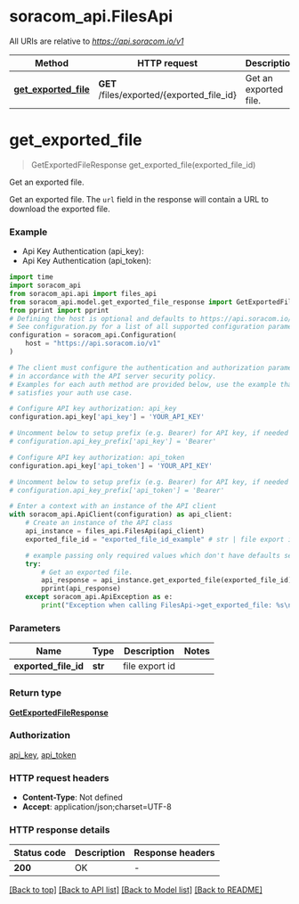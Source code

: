 # soracom_api.FilesApi

All URIs are relative to *https://api.soracom.io/v1*

Method | HTTP request | Description
------------- | ------------- | -------------
[**get_exported_file**](FilesApi.md#get_exported_file) | **GET** /files/exported/{exported_file_id} | Get an exported file.


# **get_exported_file**
> GetExportedFileResponse get_exported_file(exported_file_id)

Get an exported file.

Get an exported file. The `url` field in the response will contain a URL to download the exported file.

### Example

* Api Key Authentication (api_key):
* Api Key Authentication (api_token):

```python
import time
import soracom_api
from soracom_api.api import files_api
from soracom_api.model.get_exported_file_response import GetExportedFileResponse
from pprint import pprint
# Defining the host is optional and defaults to https://api.soracom.io/v1
# See configuration.py for a list of all supported configuration parameters.
configuration = soracom_api.Configuration(
    host = "https://api.soracom.io/v1"
)

# The client must configure the authentication and authorization parameters
# in accordance with the API server security policy.
# Examples for each auth method are provided below, use the example that
# satisfies your auth use case.

# Configure API key authorization: api_key
configuration.api_key['api_key'] = 'YOUR_API_KEY'

# Uncomment below to setup prefix (e.g. Bearer) for API key, if needed
# configuration.api_key_prefix['api_key'] = 'Bearer'

# Configure API key authorization: api_token
configuration.api_key['api_token'] = 'YOUR_API_KEY'

# Uncomment below to setup prefix (e.g. Bearer) for API key, if needed
# configuration.api_key_prefix['api_token'] = 'Bearer'

# Enter a context with an instance of the API client
with soracom_api.ApiClient(configuration) as api_client:
    # Create an instance of the API class
    api_instance = files_api.FilesApi(api_client)
    exported_file_id = "exported_file_id_example" # str | file export id

    # example passing only required values which don't have defaults set
    try:
        # Get an exported file.
        api_response = api_instance.get_exported_file(exported_file_id)
        pprint(api_response)
    except soracom_api.ApiException as e:
        print("Exception when calling FilesApi->get_exported_file: %s\n" % e)
```


### Parameters

Name | Type | Description  | Notes
------------- | ------------- | ------------- | -------------
 **exported_file_id** | **str**| file export id |

### Return type

[**GetExportedFileResponse**](GetExportedFileResponse.md)

### Authorization

[api_key](../README.md#api_key), [api_token](../README.md#api_token)

### HTTP request headers

 - **Content-Type**: Not defined
 - **Accept**: application/json;charset=UTF-8


### HTTP response details

| Status code | Description | Response headers |
|-------------|-------------|------------------|
**200** | OK |  -  |

[[Back to top]](#) [[Back to API list]](../README.md#documentation-for-api-endpoints) [[Back to Model list]](../README.md#documentation-for-models) [[Back to README]](../README.md)

